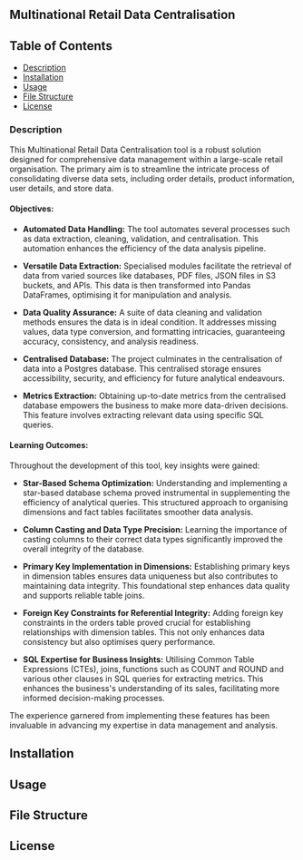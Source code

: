 ## Multinational Retail Data Centralisation

## Table of Contents
- [Description](#description)
- [Installation](#installation)
- [Usage](#usage)
- [File Structure](#file-structure)
- [License](#license)


### Description

This  Multinational Retail Data Centralisation tool is a robust solution designed for comprehensive data management within a large-scale retail organisation. The primary aim is to streamline the intricate process of consolidating diverse data sets, including order details, product information, user details, and store data.

#### Objectives:

- **Automated Data Handling:** The tool automates several processes such as data extraction, cleaning, validation, and centralisation. This automation enhances the efficiency of the data analysis pipeline.

- **Versatile Data Extraction:** Specialised modules facilitate the retrieval of data from varied sources like databases, PDF files, JSON files in S3 buckets, and APIs. This data is then transformed into Pandas DataFrames, optimising it for manipulation and analysis.

- **Data Quality Assurance:** A suite of data cleaning and validation methods ensures the data is in ideal condition. It addresses missing values, data type conversion, and formatting intricacies, guaranteeing accuracy, consistency, and analysis readiness.

- **Centralised Database:** The project culminates in the centralisation of data into a Postgres database. This centralised storage ensures accessibility, security, and efficiency for future analytical endeavours.

- **Metrics Extraction:** Obtaining up-to-date metrics from the centralised database empowers the business to make more data-driven decisions. This feature involves extracting relevant data using specific SQL queries.

#### Learning Outcomes:

Throughout the development of this tool, key insights were gained:

- **Star-Based Schema Optimization:** Understanding and implementing a star-based database schema proved instrumental in supplementing the efficiency of analytical queries. This structured approach to organising dimensions and fact tables facilitates smoother data analysis.

- **Column Casting and Data Type Precision:** Learning the importance of casting columns to their correct data types significantly improved the overall integrity of the database.

- **Primary Key Implementation in Dimensions:** Establishing primary keys in dimension tables ensures data uniqueness but also contributes to maintaining data integrity. This foundational step enhances data quality and supports reliable table joins.

- **Foreign Key Constraints for Referential Integrity:** Adding foreign key constraints in the orders table proved crucial for establishing relationships with dimension tables. This not only enhances data consistency but also optimises query performance.

- **SQL Expertise for Business Insights:** Utilising Common Table Expressions (CTEs), joins, functions such as COUNT and ROUND and various other clauses in SQL queries for extracting metrics. This enhances the business's understanding of its sales, facilitating more informed decision-making processes. 

 The experience garnered from implementing these features has been invaluable in advancing my expertise in data management and analysis.


## Installation


## Usage


## File Structure


## License
